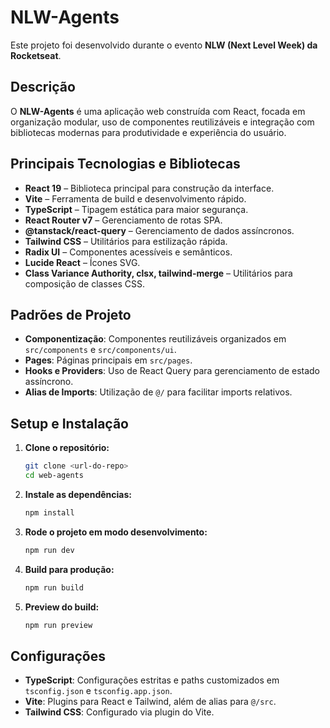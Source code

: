 # NLW-Agents

Este projeto foi desenvolvido durante o evento **NLW (Next Level Week) da Rocketseat**.

## Descrição

O **NLW-Agents** é uma aplicação web construída com React, focada em organização modular, uso de componentes reutilizáveis e integração com bibliotecas modernas para produtividade e experiência do usuário.

## Principais Tecnologias e Bibliotecas

- **React 19** – Biblioteca principal para construção da interface.
- **Vite** – Ferramenta de build e desenvolvimento rápido.
- **TypeScript** – Tipagem estática para maior segurança.
- **React Router v7** – Gerenciamento de rotas SPA.
- **@tanstack/react-query** – Gerenciamento de dados assíncronos.
- **Tailwind CSS** – Utilitários para estilização rápida.
- **Radix UI** – Componentes acessíveis e semânticos.
- **Lucide React** – Ícones SVG.
- **Class Variance Authority, clsx, tailwind-merge** – Utilitários para composição de classes CSS.

## Padrões de Projeto

- **Componentização**: Componentes reutilizáveis organizados em `src/components` e `src/components/ui`.
- **Pages**: Páginas principais em `src/pages`.
- **Hooks e Providers**: Uso de React Query para gerenciamento de estado assíncrono.
- **Alias de Imports**: Utilização de `@/` para facilitar imports relativos.

## Setup e Instalação

1. **Clone o repositório:**

   ```bash
   git clone <url-do-repo>
   cd web-agents
   ```

2. **Instale as dependências:**

   ```bash
   npm install
   ```

3. **Rode o projeto em modo desenvolvimento:**

   ```bash
   npm run dev
   ```

4. **Build para produção:**

   ```bash
   npm run build
   ```

5. **Preview do build:**
   ```bash
   npm run preview
   ```

## Configurações

- **TypeScript**: Configurações estritas e paths customizados em `tsconfig.json` e `tsconfig.app.json`.
- **Vite**: Plugins para React e Tailwind, além de alias para `@/src`.
- **Tailwind CSS**: Configurado via plugin do Vite.
